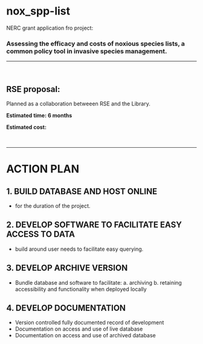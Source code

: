 # nox_spp-list
NERC grant application fro project: 
### **Assessing the efficacy and costs of noxious species lists, a common policy tool in invasive species management.**

***
<br>

## RSE proposal:

Planned as a collaboration betweeen RSE and the Library.

**Estimated time: 6 months**

**Estimated cost:**

<br>

***

# ACTION PLAN

## 1. BUILD DATABASE AND HOST ONLINE
  - for the duration of the project.
## 2. DEVELOP SOFTWARE TO FACILITATE EASY ACCESS TO DATA
  - build around user needs to facilitate easy querying.
## 3. DEVELOP ARCHIVE VERSION
  - Bundle database and software to facilitate:
    a. archiving
    b. retaining accessibility and functionality when deployed locally
## 4. DEVELOP DOCUMENTATION
  - Version controlled fully documented record of development
  - Documentation on access and use of live database
  - Documentation on access and use of archived database

<br>








